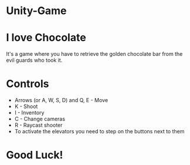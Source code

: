 # Unity-Game

# I love Chocolate
It's a game where you have to retrieve the golden chocolate bar from the evil guards who took it.

# Controls
* Arrows (or A, W, S, D) and Q, E - Move
* K - Shoot
* I - Inventory
* C - Change cameras
* R - Raycast shooter
* To activate the elevators you need to step on the buttons next to them

# Good Luck!
